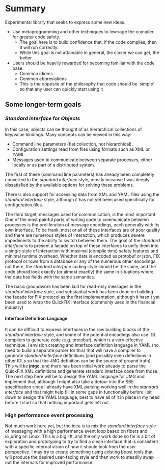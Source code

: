 # Summary

Experimental library that seeks to express some new ideas.
* Use metaprogramming and other techniques to leverage the compiler for greater code safety.
  * The goal here is to build confidence that, if the code compiles, then it will run correctly.
  * While this goal is not attainable in general, the closer we can get, the better.
* Users should be heavily rewarded for becoming familiar with the code base.
  * Common idioms
  * Common abbreviations
  * This is the opposite of the philosophy that code should be 'simple' so that any user can quickly start using it

## Some longer-term goals

### _Standard Interface_ for _Objects_

In this case, _objects_ can be thought of as hierarchical collections
of key/value bindings. Many concepts can be viewed in this way:
* Command line parameters (flat collection, not hierarchical).
* Configuration settings read from files using formats such as XML or YAML.
* Messages used to communicate between separate processes, either
  locally or as part of a distributed system.

The first of these (command line paramters) has already been
completely converted to the _standard interface_ style, mostly because I
was deeply dissatisfied by the available options for solving these
problems.

There is also support for accessing data from XML and YAML files using
the _standard interface_ style, although it has not yet been used
specifically for configuration files.

The third target, messages used for communication, is the most
important. One of the most painful parts of writing code to
communicate between processes is the proliferation of message
encodings, each generally with its own interface. To be frank, most or
all of these interfaces are of poor quality and there are numerous
styles of interaction, which produces severe impediments to the
ability to switch between them. The goal of the _standard interface_
is to present a facade on top of these interfaces to unify them into a
single style of interaction with maximal (compile time) safety
features and minimal runtime overhead. Whether data is encoded as
protobuf or json, FIX protocol or rows from a database or any of the
numerous other encodings out there, the _standard interface_ coding
style should be the same, and the code should look exactly (or almost
exactly) the same in situations where the data has fields with the
same semantics.

The basic groundwork has been laid for read-only messages in the
_standard interface_ style, and substantial work has been done on
building the facade for FIX protocol as the first implementation,
although it hasn't yet been used to wrap the QuickFIX interface
(commonly used in the financial industry)

#### Interface Definition Language

It can be difficult to express interfaces in the raw building blocks
of the _standard interface_ style, and some of the potential encodings
also use IDL compilers to generate code (e.g. protobuf), which is a
very effective technique. I envision creating and interface definition
language in YAML (no need to build a separate parser for this) that
will have a compiler to generate _standard interface_ definitions (and
possibly even definitions in other IDLs so that the JMG definition can
be the source of ground truth). This will be **jmgc**, and there has
been initial work already to parse the QuickFIX XML definitions and
generate standard interface code from those. The next step here will
be to design the YAML language for JMG and implement that, although I
might also take a detour into the SBE specification since I already
have XML parsing working well in the _standard interface_ and that
might help fill in some gaps in functionality before I sit down to
design the YAML language, best to have all of it in place in my head
before I start so that nothing important gets left out.

### High performance event processing

Not much work here yet, but the idea is to mix the _standard
interface_ style of messaging with a high performance event loop based
on fibers and io_uring on Linux. This is a big lift, and the only work
done so far is a bit of exploration and prototyping to try to find a
clean interface that is consistent with a specific internal vision of
how it should look from the user perspective. I may try to create
something using existing boost tools that will produce the desired
user-facing style and then work to steadily swap out the internals for
improved performance.
